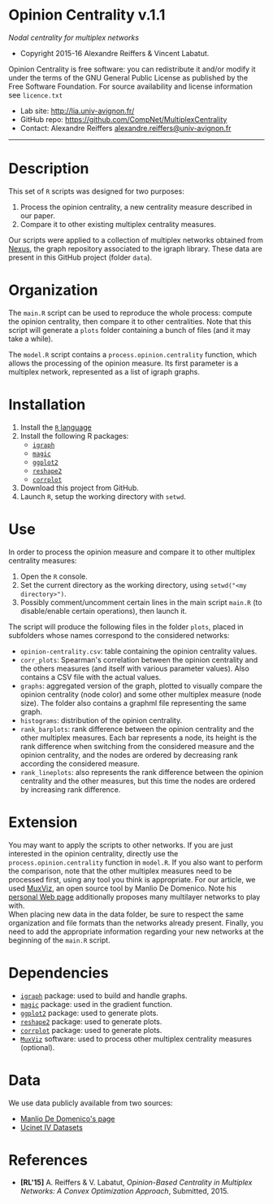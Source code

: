 Opinion Centrality v.1.1
=======
*Nodal centrality for multiplex networks*

* Copyright 2015-16 Alexandre Reiffers & Vincent Labatut. 

Opinion Centrality is free software: you can redistribute it and/or modify it under the terms of the GNU General Public License as published by the Free Software Foundation. For source availability and license information see `licence.txt`

* Lab site: http://lia.univ-avignon.fr/
* GitHub repo: https://github.com/CompNet/MultiplexCentrality
* Contact: Alexandre Reiffers <alexandre.reiffers@univ-avignon.fr>

-----------------------------------------------------------------------

# Description
This set of `R` scripts was designed for two purposes:

1. Process the opinion centrality, a new centrality measure described in our paper.
2. Compare it to other existing multiplex centrality measures.

Our scripts were applied to a collection of multiplex networks obtained from [Nexus](http://nexus.igraph.org/), the graph repository associated to the igraph library.
These data are present in this GitHub project (folder `data`).


# Organization
The `main.R` script can be used to reproduce the whole process: compute the opinion centrality, then compare it to other centralities. 
Note that this script will generate a `plots` folder containing a bunch of files (and it may take a while).

The `model.R` script contains a `process.opinion.centrality` function, which allows the processing of the opinion measure.
Its first parameter is a multiplex network, represented as a list of igraph graphs. 


# Installation
1. Install the [`R` language](https://www.r-project.org/)
2. Install the following R packages:
   * [`igraph`](http://igraph.org/r/)
   * [`magic`](https://cran.r-project.org/web/packages/magic/index.html)
   * [`ggplot2`](https://cran.r-project.org/web/packages/ggplot2/index.html)
   * [`reshape2`](https://cran.r-project.org/web/packages/reshape2/index.html)
   * [`corrplot`](https://cran.r-project.org/web/packages/corrplot/)
3. Download this project from GitHub.
4. Launch `R`, setup the working directory with `setwd`. 


# Use
In order to process the opinion measure and compare it to other multiplex centrality measures:

1. Open the `R` console.
2. Set the current directory as the working directory, using `setwd("<my directory>")`.
3. Possibly comment/uncomment certain lines in the main script `main.R` (to disable/enable certain operations), then launch it.

The script will produce the following files in the folder `plots`, placed in subfolders whose names correspond to the considered networks:
* `opinion-centrality.csv`: table containing the opinion centrality values.
* `corr_plots`: Spearman's correlation between the opinion centrality and the others measures (and itself with various parameter values). Also contains a CSV file with the actual values.
* `graphs`: aggregated version of the graph, plotted to visually compare the opinion centrality (node color) and some other multiplex measure (node size). The folder also contains a graphml file representing the same graph.
* `histograms`: distribution of the opinion centrality.
* `rank_barplots`: rank difference between the opinion centrality and the other multiplex measures. Each bar represents a node, its height is the rank difference when switching from the considered measure and the opinion centrality, and the nodes are ordered by decreasing rank according the considered measure.
* `rank_lineplots`: also represents the rank difference between the opinion centrality and the other measures, but this time the nodes are ordered by increasing rank difference.


# Extension
You may want to apply the scripts to other networks. If you are just interested in the opinion centrality, directly use the `process.opinion.centrality` function in `model.R`. 
If you also want to perform the comparison, note that the other multiplex measures need to be processed first, using any tool you think is appropriate. 
For our article, we used [MuxViz](http://muxviz.net/), an open source tool by Manlio De Domenico. Note his [personal Web page](http://deim.urv.cat/~manlio.dedomenico/data.php) additionally proposes many multilayer networks to play with.  
When placing new data in the data folder, be sure to respect the same organization and file formats than the networks already present.
Finally, you need to add the appropriate information regarding your new networks at the beginning of the `main.R` script.


# Dependencies
* [`igraph`](http://igraph.org/r/) package: used to build and handle graphs.
* [`magic`](https://cran.r-project.org/web/packages/magic/index.html) package: used in the gradient function.
* [`ggplot2`](https://cran.r-project.org/web/packages/ggplot2/index.html) package: used to generate plots.
* [`reshape2`](https://cran.r-project.org/web/packages/reshape2/index.html) package: used to generate plots. 
* [`corrplot`](https://cran.r-project.org/web/packages/corrplot/) package: used to generate plots.
* [`MuxViz`](http://muxviz.net/) software: used to process other multiplex centrality measures (optional).


# Data
We use data publicly available from two sources:
* [Manlio De Domenico's page](http://deim.urv.cat/~manlio.dedomenico/data.php)
* [Ucinet IV Datasets](http://vlado.fmf.uni-lj.si/pub/networks/data/ucinet/ucidata.htm)


# References
 * **[RL'15]** A. Reiffers & V. Labatut, *Opinion-Based Centrality in Multiplex Networks: A Convex Optimization Approach*, Submitted, 2015.
